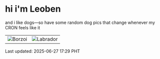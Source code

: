 # hi i'm Leoben

and i like dogs—so have some random dog pics that change whenever my CRON feels like it

|  |  |
|--------|----------|
| ![Borzoi](https://random-dog-vercel.vercel.app/api/random-borzoi?v=1751016560) | ![Labrador](https://random-dog-vercel.vercel.app/api/random-labrador?v=1751016560) |

Last updated: 2025-06-27 17:29 PHT
